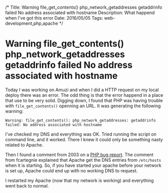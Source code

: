 /*
Title: Warning file_get_contents() php_network_getaddresses getaddrinfo failed No address associated with hostname
Description: What happend when I've got this error
Date: 2016/05/05
Tags: web-development,php,apache
*/

# Warning file_get_contents() php_network_getaddresses getaddrinfo failed No address associated with hostname

Today I was working on Amuzi and when I did a HTTP request on my local deploy
there was an error. The odd thing is that the error happend in a place that use
to be very solid. Digging down, I found that PHP was having trouble with
`file_get_contents()` openning an URL. It was generating the following warning:

```
Warning: file_get_contents(): php_network_getaddresses: getaddrinfo failed: No address associated with hostname
```

I've checked my DNS and everything was OK. Tried running the script on command
line, and it worked. There I knew it could only be something nasty related to
Apache.

Then I found a comment from 2003 on a [PHP bug report](https://bugs.php.net/bug.php?id=11058).
The comment from fcartegnie explained that Apache get the DNS entries from
`/etc/hosts` when it is starting. So, if you have started your apache before
your network is set up, Apache could end up with no working DNS to request.

I restarted my Apache (now that my network is working) and everything went back
to normal.

